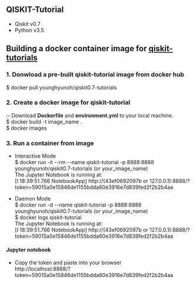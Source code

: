 ## QISKIT-Tutorial  
- Qiskit v0.7 
- Python v3.5 

## Building a docker container image for [qiskit-tutorials](https://github.com/Qiskit/qiskit-tutorials)  

### 1. Donwload a pre-built qiskit-tutorial image from docker hub
$ docker pull younghyunoh/qiskit0.7-tutorials

### 2. Create a docker image for qiskit-tutorial 
:- Download **Dockerfile** and **environment.yml** to your local machine.  
$ docker build -t image_name .  
$ docker images  

### 3. Run a container from image   
- Interactive Mode      
$ docker run -it --rm --name qiskit-tutorial -p 8888:8888 younghyunoh/qiskit0.7-tutorials (or your_image_name)  
The Jupyter Notebook is running at:  
[I 18:39:51.766 NotebookApp] http://(43ef0692097b or 127.0.0.1):8888/?token=59015a0e15846de1155bdda60e3916e7d839fed2f2b2b4aa  

- Daemon Mode   
$ docker run -d --name qiskit-tutorial -p 8888:8888 younghyunoh/qiskit0.7-tutorials (or your_image_name)    
$ docker logs qiskit-tutorial     
The Jupyter Notebook is running at:      
[I 18:39:51.766 NotebookApp] http://(43ef0692097b or 127.0.0.1):8888/?token=59015a0e15846de1155bdda60e3916e7d839fed2f2b2b4aa     

#### Jupyter notebook  
- Copy the token and paste into your browser  
http://localhost:8888/?token=59015a0e15846de1155bdda60e3916e7d839fed2f2b2b4aa     
